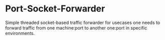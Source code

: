 # Port-Socket-Forwarder

Simple threaded socket-based traffic forwarder for usecases one needs to forward traffic from one machine:port to another one:port in specific environments.

